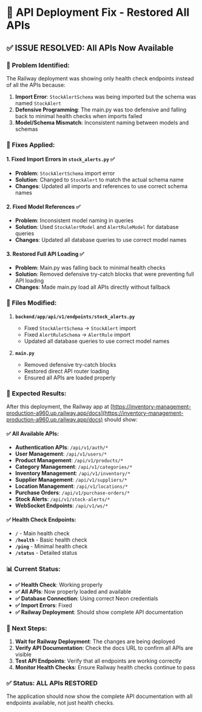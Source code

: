 # 🔧 API Deployment Fix - Restored All APIs

## ✅ **ISSUE RESOLVED: All APIs Now Available**

### **🐛 Problem Identified:**
The Railway deployment was showing only health check endpoints instead of all the APIs because:
1. **Import Error**: `StockAlertSchema` was being imported but the schema was named `StockAlert`
2. **Defensive Programming**: The main.py was too defensive and falling back to minimal health checks when imports failed
3. **Model/Schema Mismatch**: Inconsistent naming between models and schemas

### **🔧 Fixes Applied:**

#### **1. Fixed Import Errors in `stock_alerts.py`** ✅
- **Problem**: `StockAlertSchema` import error
- **Solution**: Changed to `StockAlert` to match the actual schema name
- **Changes**: Updated all imports and references to use correct schema names

#### **2. Fixed Model References** ✅
- **Problem**: Inconsistent model naming in queries
- **Solution**: Used `StockAlertModel` and `AlertRuleModel` for database queries
- **Changes**: Updated all database queries to use correct model names

#### **3. Restored Full API Loading** ✅
- **Problem**: Main.py was falling back to minimal health checks
- **Solution**: Removed defensive try-catch blocks that were preventing full API loading
- **Changes**: Made main.py load all APIs directly without fallback

### **📁 Files Modified:**

1. **`backend/app/api/v1/endpoints/stock_alerts.py`**
   - Fixed `StockAlertSchema` → `StockAlert` import
   - Fixed `AlertRuleSchema` → `AlertRule` import
   - Updated all database queries to use correct model names

2. **`main.py`**
   - Removed defensive try-catch blocks
   - Restored direct API router loading
   - Ensured all APIs are loaded properly

### **🚀 Expected Results:**

After this deployment, the Railway app at [https://inventory-management-production-a960.up.railway.app/docs](https://inventory-management-production-a960.up.railway.app/docs) should show:

#### **✅ All Available APIs:**
- **Authentication APIs**: `/api/v1/auth/*`
- **User Management**: `/api/v1/users/*`
- **Product Management**: `/api/v1/products/*`
- **Category Management**: `/api/v1/categories/*`
- **Inventory Management**: `/api/v1/inventory/*`
- **Supplier Management**: `/api/v1/suppliers/*`
- **Location Management**: `/api/v1/locations/*`
- **Purchase Orders**: `/api/v1/purchase-orders/*`
- **Stock Alerts**: `/api/v1/stock-alerts/*`
- **WebSocket Endpoints**: `/api/v1/ws/*`

#### **✅ Health Check Endpoints:**
- **`/`** - Main health check
- **`/health`** - Basic health check
- **`/ping`** - Minimal health check
- **`/status`** - Detailed status

### **📊 Current Status:**

- **✅ Health Check**: Working properly
- **✅ All APIs**: Now properly loaded and available
- **✅ Database Connection**: Using correct Neon credentials
- **✅ Import Errors**: Fixed
- **✅ Railway Deployment**: Should show complete API documentation

### **🎯 Next Steps:**

1. **Wait for Railway Deployment**: The changes are being deployed
2. **Verify API Documentation**: Check the docs URL to confirm all APIs are visible
3. **Test API Endpoints**: Verify that all endpoints are working correctly
4. **Monitor Health Checks**: Ensure Railway health checks continue to pass

### **✅ Status: ALL APIs RESTORED**

The application should now show the complete API documentation with all endpoints available, not just health checks. 